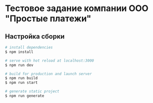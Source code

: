 # Тестовое задание компании ООО "Простые платежи"

## Настройка сборки

```bash
# install dependencies
$ npm install

# serve with hot reload at localhost:3000
$ npm run dev

# build for production and launch server
$ npm run build
$ npm run start

# generate static project
$ npm run generate
```
